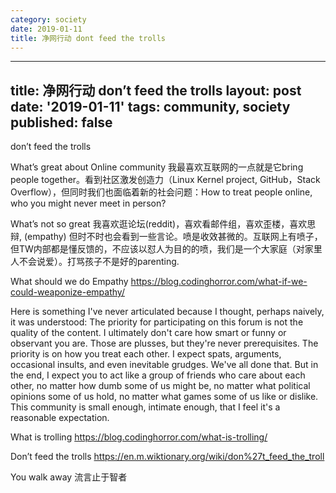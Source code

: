 ```yaml
---
category: society
date: 2019-01-11
title: 净网行动 dont feed the trolls
---
```

---
title: 净网行动 don’t feed the trolls
layout: post
date: '2019-01-11'
tags: community, society
published: false
---

don’t feed the trolls



What’s great about Online community 
我最喜欢互联网的一点就是它bring people together。看到社区激发创造力（Linux Kernel project, GitHub，Stack Overflow），但同时我们也面临着新的社会问题：How to treat people online, who you might never meet in person?

What’s not so great 
我喜欢逛论坛(reddit)，喜欢看邮件组，喜欢歪楼，喜欢思辩,  (empathy) 但时不时也会看到一些言论。喷是收效甚微的。互联网上有喷子，但TW内部都是懂反馈的，不应该以怼人为目的的喷，我们是一个大家庭（对家里人不会说爱）。打骂孩子不是好的parenting.

What should we do 
Empathy 
https://blog.codinghorror.com/what-if-we-could-weaponize-empathy/

Here is something I've never articulated because I thought, perhaps naively, it was understood:
The priority for participating on this forum is not the quality of the content. I ultimately don't care how smart or funny or observant you are. Those are plusses, but they're never prerequisites. The priority is on how you treat each other. I expect spats, arguments, occasional insults, and even inevitable grudges. We've all done that. But in the end, I expect you to act like a group of friends who care about each other, no matter how dumb some of us might be, no matter what political opinions some of us hold, no matter what games some of us like or dislike. This community is small enough, intimate enough, that I feel it's a reasonable expectation.


What is trolling https://blog.codinghorror.com/what-is-trolling/

Don’t feed the trolls
https://en.m.wiktionary.org/wiki/don%27t_feed_the_troll

You walk away
流言止于智者

